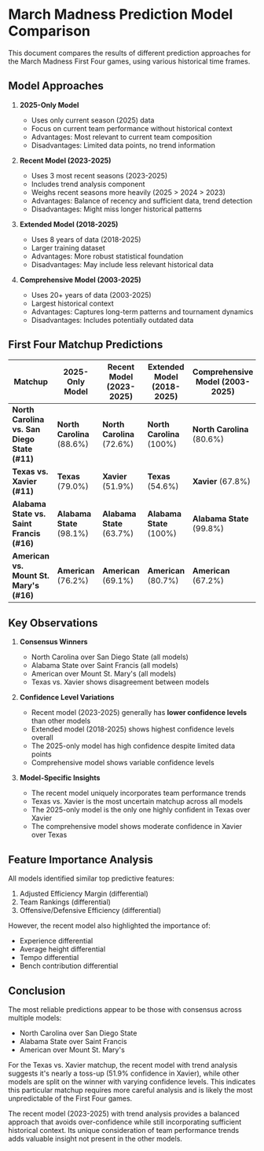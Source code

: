 # March Madness Prediction Model Comparison

This document compares the results of different prediction approaches for the March Madness First Four games, using various historical time frames.

## Model Approaches

1. **2025-Only Model**
   - Uses only current season (2025) data
   - Focus on current team performance without historical context
   - Advantages: Most relevant to current team composition
   - Disadvantages: Limited data points, no trend information

2. **Recent Model (2023-2025)**
   - Uses 3 most recent seasons (2023-2025)
   - Includes trend analysis component
   - Weighs recent seasons more heavily (2025 > 2024 > 2023)
   - Advantages: Balance of recency and sufficient data, trend detection
   - Disadvantages: Might miss longer historical patterns

3. **Extended Model (2018-2025)**
   - Uses 8 years of data (2018-2025)
   - Larger training dataset
   - Advantages: More robust statistical foundation
   - Disadvantages: May include less relevant historical data

4. **Comprehensive Model (2003-2025)**
   - Uses 20+ years of data (2003-2025)
   - Largest historical context
   - Advantages: Captures long-term patterns and tournament dynamics
   - Disadvantages: Includes potentially outdated data

## First Four Matchup Predictions

| Matchup | 2025-Only Model | Recent Model (2023-2025) | Extended Model (2018-2025) | Comprehensive Model (2003-2025) |
|---------|-----------------|--------------------------|----------------------------|--------------------------------|
| **North Carolina vs. San Diego State (#11)** | **North Carolina** (88.6%) | **North Carolina** (72.6%) | **North Carolina** (100%) | **North Carolina** (80.6%) |
| **Texas vs. Xavier (#11)** | **Texas** (79.0%) | **Xavier** (51.9%) | **Texas** (54.6%) | **Xavier** (67.8%) |
| **Alabama State vs. Saint Francis (#16)** | **Alabama State** (98.1%) | **Alabama State** (63.7%) | **Alabama State** (100%) | **Alabama State** (99.8%) |
| **American vs. Mount St. Mary's (#16)** | **American** (76.2%) | **American** (69.1%) | **American** (80.7%) | **American** (67.2%) |

## Key Observations

1. **Consensus Winners**
   - North Carolina over San Diego State (all models)
   - Alabama State over Saint Francis (all models)
   - American over Mount St. Mary's (all models)
   - Texas vs. Xavier shows disagreement between models

2. **Confidence Level Variations**
   - Recent model (2023-2025) generally has **lower confidence levels** than other models
   - Extended model (2018-2025) shows highest confidence levels overall
   - The 2025-only model has high confidence despite limited data points
   - Comprehensive model shows variable confidence levels

3. **Model-Specific Insights**
   - The recent model uniquely incorporates team performance trends
   - Texas vs. Xavier is the most uncertain matchup across all models
   - The 2025-only model is the only one highly confident in Texas over Xavier
   - The comprehensive model shows moderate confidence in Xavier over Texas

## Feature Importance Analysis

All models identified similar top predictive features:
1. Adjusted Efficiency Margin (differential)
2. Team Rankings (differential)
3. Offensive/Defensive Efficiency (differential)

However, the recent model also highlighted the importance of:
- Experience differential
- Average height differential
- Tempo differential
- Bench contribution differential

## Conclusion

The most reliable predictions appear to be those with consensus across multiple models:
- North Carolina over San Diego State
- Alabama State over Saint Francis
- American over Mount St. Mary's

For the Texas vs. Xavier matchup, the recent model with trend analysis suggests it's nearly a toss-up (51.9% confidence in Xavier), while other models are split on the winner with varying confidence levels. This indicates this particular matchup requires more careful analysis and is likely the most unpredictable of the First Four games.

The recent model (2023-2025) with trend analysis provides a balanced approach that avoids over-confidence while still incorporating sufficient historical context. Its unique consideration of team performance trends adds valuable insight not present in the other models.